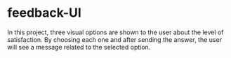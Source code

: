 # feedback-UI
In this project, three visual options are shown to the user about the level of satisfaction. By choosing each one and after sending the answer, the user will see a message related to the selected option.
